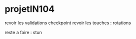 # projetIN104


revoir les validations checkpoint
revoir les touches : rotations

reste a faire :
stun